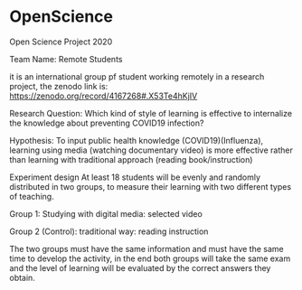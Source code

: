 # OpenScience
Open Science Project 2020 

Team Name: Remote Students

it is an international group pf student working remotely in a research project, the zenodo link is: https://zenodo.org/record/4167268#.X53Te4hKjIV

Research Question:
Which kind of style of learning is effective to internalize the knowledge about preventing COVID19 infection?


Hypothesis:
To input public health knowledge (COVID19)(Influenza), learning using media (watching documentary video) is more effective rather than learning with traditional approach (reading book/instruction)


Experiment design
At least 18 students will be evenly and randomly distributed in two groups, to measure their learning with two different types of teaching.

Group 1: Studying with digital media: selected video

Group 2 (Control): traditional way: reading instruction

The two groups must have the same information and must have the same time to develop the activity, in the end both groups will take the same exam and the level of learning will be evaluated by the correct answers they obtain.
